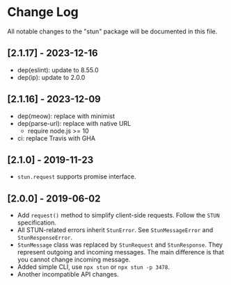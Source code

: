 # Change Log

All notable changes to the "stun" package will be documented in this file.


## [2.1.17] - 2023-12-16

- dep(eslint): update to 8.55.0
- dep(ip): update to 2.0.0

## [2.1.16] - 2023-12-09

- dep(meow): replace with minimist
- dep(parse-url): replace with native URL
    - require node.js >= 10
- ci: replace Travis with GHA


## [2.1.0] - 2019-11-23

- `stun.request` supports promise interface.


## [2.0.0] - 2019-06-02

- Add `request()` method to simplify client-side requests. Follow the `STUN` specification.
- All STUN-related errors inherit `StunError`. See `StunMessageError` and `StunResponseError`.
- `StunMessage` class was replaced by `StunRequest` and `StunResponse`. They represent outgoing and incoming messages. The main difference is that you cannot change incoming message.
- Added simple CLI, use `npx stun` or `npx stun -p 3478`.
- Another incompatible API changes.
